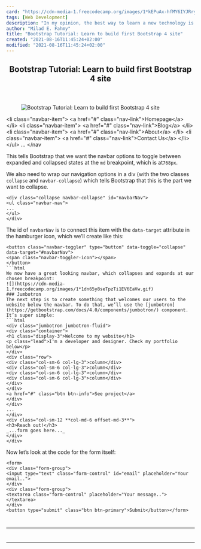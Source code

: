 ```yaml
---
card: "https://cdn-media-1.freecodecamp.org/images/1*kEPuAx-hfMY6IYJRryX_Hg.png"
tags: [Web Development]
description: "In my opinion, the best way to learn a new technology is ofte"
author: "Milad E. Fahmy"
title: "Bootstrap Tutorial: Learn to build first Bootstrap 4 site"
created: "2021-08-16T11:45:24+02:00"
modified: "2021-08-16T11:45:24+02:00"
---
```

<div class="site-wrapper">
<main id="site-main" class="site-main outer">
<div class="inner">
<article class="post-full post tag-web-development tag-tech tag-programming tag-tutorial tag-technology ">
<header class="post-full-header">
<h1 class="post-full-title">Bootstrap Tutorial: Learn to build first Bootstrap 4 site</h1>
</header>
<figure class="post-full-image">
<picture>
<source media="(max-width: 700px)" sizes="1px" srcset="data:image/gif;base64,R0lGODlhAQABAIAAAAAAAP///yH5BAEAAAAALAAAAAABAAEAAAIBRAA7 1w">
<source media="(min-width: 701px)" sizes="(max-width: 800px) 400px,
(max-width: 1170px) 700px,
1400px" srcset="https://cdn-media-1.freecodecamp.org/images/1*kEPuAx-hfMY6IYJRryX_Hg.png 300w,
https://cdn-media-1.freecodecamp.org/images/1*kEPuAx-hfMY6IYJRryX_Hg.png 600w,
https://cdn-media-1.freecodecamp.org/images/1*kEPuAx-hfMY6IYJRryX_Hg.png 1000w,
https://cdn-media-1.freecodecamp.org/images/1*kEPuAx-hfMY6IYJRryX_Hg.png 2000w">
<img onerror="this.style.display='none'" src="https://cdn-media-1.freecodecamp.org/images/1*kEPuAx-hfMY6IYJRryX_Hg.png" alt="Bootstrap Tutorial: Learn to build first Bootstrap 4 site">
</picture>
</figure>
<section class="post-full-content">
<div class="post-content">
&lt;li class="navbar-item"&gt;
&lt;a href="#" class="nav-link"&gt;Homepage&lt;/a&gt;
&lt;/li&gt;
&lt;li class="navbar-item"&gt;
&lt;a href="#" class="nav-link"&gt;Blog&lt;/a&gt;
&lt;/li&gt;
&lt;li class="navbar-item"&gt;
&lt;a href="#" class="nav-link"&gt;About&lt;/a&gt;
&lt;/li&gt;
&lt;li class="navbar-item"&gt;
&lt;a href="#" class="nav-link"&gt;Contact Us&lt;/a&gt;
&lt;/li&gt;
&lt;/ul&gt;
...
&lt;/nav
</code></pre><p>This tells Bootstrap that we want the navbar options to toggle between expanded and collapsed states at the <code>md</code> breakpoint, which is at<code>768px</code>.</p><p>We also need to wrap our navigation options in a div (with the two classes <code>collapse</code> and <code>navbar-collapse</code>) which tells Bootstrap that this is the part we want to collapse.</p><pre><code class="language-html">&lt;div class="collapse navbar-collapse" id="navbarNav"&gt;
&lt;ul class="navbar-nav"&gt;
...
&lt;/ul&gt;
&lt;/div&gt;
</code></pre><p>The id of <code>navbarNav</code> is to connect this item with the <code>data-target</code> attribute in the hamburger icon, which we’ll create like this:</p><pre><code class="language-htnl">&lt;button class="navbar-toggler" type="button" data-toggle="collapse" data-target="#navbarNav"&gt;
&lt;span class="navbar-toggler-icon"&gt;&lt;/span&gt;
&lt;/button&gt;
```html
We now have a great looking navbar, which collapses and expands at our chosen breakpoint:
![](https://cdn-media-1.freecodecamp.org/images/1*1dn65y8seTpzTi1EV6EaVw.gif)
### Jumbotron
The next step is to create something that welcomes our users to the website below the navbar. To do that, we’ll use the [jumbotron](https://getbootstrap.com/docs/4.0/components/jumbotron/) component. It’s super simple:
```html
&lt;div class="jumbotron jumbotron-fluid"&gt;
&lt;div class="container"&gt;
&lt;h1 class="display-3"&gt;Welcome to my website&lt;/h1&gt;
&lt;p class="lead"&gt;I'm a developer and designer. Check my portfolio below&lt;/p&gt;
&lt;/div&gt;
&lt;div class="row"&gt;
&lt;div class="col-sm-6 col-lg-3"&gt;column&lt;/div&gt;
&lt;div class="col-sm-6 col-lg-3"&gt;column&lt;/div&gt;
&lt;div class="col-sm-6 col-lg-3"&gt;column&lt;/div&gt;
&lt;div class="col-sm-6 col-lg-3"&gt;column&lt;/div&gt;
&lt;/div&gt;
&lt;/div&gt;
&lt;a href="#" class="btn btn-info"&gt;See project&lt;/a&gt;
&lt;/div&gt;
&lt;/div&gt;
...
&lt;/div&gt;
&lt;div class="col-sm-12 **col-md-6 offset-md-3**"&gt;
&lt;h3&gt;Reach out!&lt;/h3&gt;
_...form goes here..._
&lt;/div&gt;
&lt;/div&gt;
</code></pre><p>Now let’s look at the code for the form itself:</p><pre><code class="language-html">&lt;form&gt;
&lt;div class="form-group"&gt;
&lt;input type="text" class="form-control" id="email" placeholder="Your email.."&gt;
&lt;/div&gt;
&lt;div class="form-group"&gt;
&lt;textarea class="form-control" placeholder="Your message.."&gt;
&lt;/textarea&gt;
&lt;/div&gt;
&lt;button type="submit" class="btn btn-primary"&gt;Submit&lt;/button&gt;&lt;/form&gt;
</div>
<hr>
<hr>
</section>
</article>
</div>
</main>
</div>
<!-- Google Tag Manager (noscript) -->
<!-- End Google Tag Manager (noscript) -->
